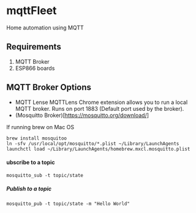 # mqttFleet
Home automation using MQTT

## Requirements
1. MQTT Broker
2. ESP866 boards

## MQTT Broker Options
* MQTT Lense MQTTLens Chrome extension allows you to run a local MQTT broker. Runs on port 1883 (Default port used by the broker).
* (Mosquitto Broker)[https://mosquitto.org/download/] 

If running brew on Mac OS
```
brew install mosquitoo
ln -sfv /usr/local/opt/mosquitto/*.plist ~/Library/LaunchAgents
launchctl load ~/Library/LaunchAgents/homebrew.mxcl.mosquitto.plist
```

#### ubscribe to a topic
```
mosquitto_sub -t topic/state

```

##### Publish to a topic
```
mosquitto_pub -t topic/state -m "Hello World"

```
